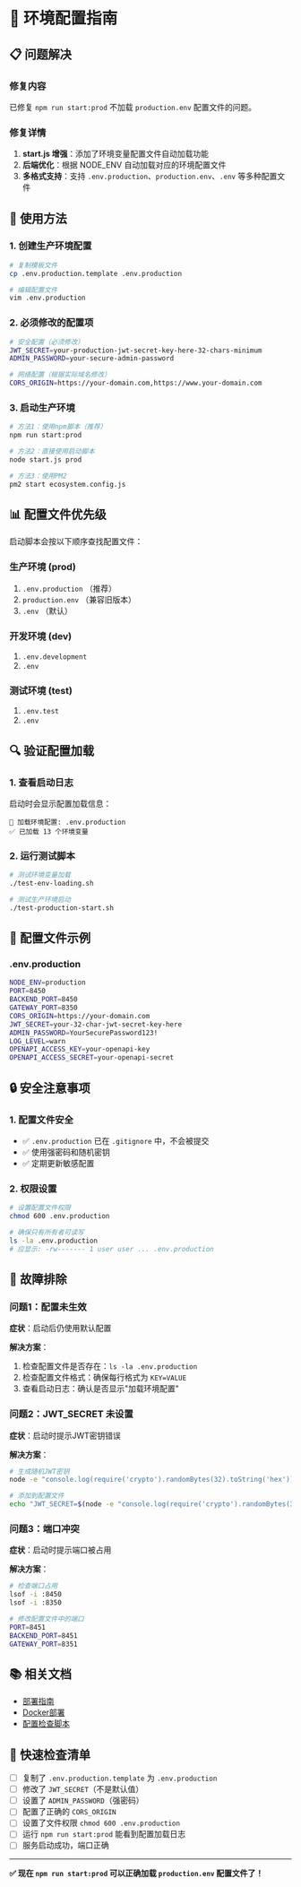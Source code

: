 # 🔧 环境配置指南

## 📋 问题解决

### 修复内容
已修复 `npm run start:prod` 不加载 `production.env` 配置文件的问题。

### 修复详情
1. **start.js 增强**：添加了环境变量配置文件自动加载功能
2. **后端优化**：根据 NODE_ENV 自动加载对应的环境配置文件
3. **多格式支持**：支持 `.env.production`、`production.env`、`.env` 等多种配置文件

## 🚀 使用方法

### 1. 创建生产环境配置
```bash
# 复制模板文件
cp .env.production.template .env.production

# 编辑配置文件
vim .env.production
```

### 2. 必须修改的配置项
```bash
# 安全配置（必须修改）
JWT_SECRET=your-production-jwt-secret-key-here-32-chars-minimum
ADMIN_PASSWORD=your-secure-admin-password

# 网络配置（根据实际域名修改）
CORS_ORIGIN=https://your-domain.com,https://www.your-domain.com
```

### 3. 启动生产环境
```bash
# 方法1：使用npm脚本（推荐）
npm run start:prod

# 方法2：直接使用启动脚本
node start.js prod

# 方法3：使用PM2
pm2 start ecosystem.config.js
```

## 📊 配置文件优先级

启动脚本会按以下顺序查找配置文件：

### 生产环境 (prod)
1. `.env.production` （推荐）
2. `production.env` （兼容旧版本）
3. `.env` （默认）

### 开发环境 (dev)
1. `.env.development`
2. `.env`

### 测试环境 (test)
1. `.env.test`
2. `.env`

## 🔍 验证配置加载

### 1. 查看启动日志
启动时会显示配置加载信息：
```
🔧 加载环境配置: .env.production
✅ 已加载 13 个环境变量
```

### 2. 运行测试脚本
```bash
# 测试环境变量加载
./test-env-loading.sh

# 测试生产环境启动
./test-production-start.sh
```

## 📝 配置文件示例

### .env.production
```bash
NODE_ENV=production
PORT=8450
BACKEND_PORT=8450
GATEWAY_PORT=8350
CORS_ORIGIN=https://your-domain.com
JWT_SECRET=your-32-char-jwt-secret-key-here
ADMIN_PASSWORD=YourSecurePassword123!
LOG_LEVEL=warn
OPENAPI_ACCESS_KEY=your-openapi-key
OPENAPI_ACCESS_SECRET=your-openapi-secret
```

## 🔒 安全注意事项

### 1. 配置文件安全
- ✅ `.env.production` 已在 `.gitignore` 中，不会被提交
- ✅ 使用强密码和随机密钥
- ✅ 定期更新敏感配置

### 2. 权限设置
```bash
# 设置配置文件权限
chmod 600 .env.production

# 确保只有所有者可读写
ls -la .env.production
# 应显示: -rw------- 1 user user ... .env.production
```

## 🐛 故障排除

### 问题1：配置未生效
**症状**：启动后仍使用默认配置

**解决方案**：
1. 检查配置文件是否存在：`ls -la .env.production`
2. 检查配置文件格式：确保每行格式为 `KEY=VALUE`
3. 查看启动日志：确认是否显示"加载环境配置"

### 问题2：JWT_SECRET 未设置
**症状**：启动时提示JWT密钥错误

**解决方案**：
```bash
# 生成随机JWT密钥
node -e "console.log(require('crypto').randomBytes(32).toString('hex'))"

# 添加到配置文件
echo "JWT_SECRET=$(node -e "console.log(require('crypto').randomBytes(32).toString('hex'))")" >> .env.production
```

### 问题3：端口冲突
**症状**：启动时提示端口被占用

**解决方案**：
```bash
# 检查端口占用
lsof -i :8450
lsof -i :8350

# 修改配置文件中的端口
PORT=8451
BACKEND_PORT=8451
GATEWAY_PORT=8351
```

## 📚 相关文档

- [部署指南](./DEPLOYMENT_GUIDE.md)
- [Docker部署](./DOCKER_FIX_GUIDE.md)
- [配置检查脚本](./check-deployment.sh)

## 🎯 快速检查清单

- [ ] 复制了 `.env.production.template` 为 `.env.production`
- [ ] 修改了 `JWT_SECRET`（不是默认值）
- [ ] 设置了 `ADMIN_PASSWORD`（强密码）
- [ ] 配置了正确的 `CORS_ORIGIN`
- [ ] 设置了文件权限 `chmod 600 .env.production`
- [ ] 运行 `npm run start:prod` 能看到配置加载日志
- [ ] 服务启动成功，端口正确

---

**✅ 现在 `npm run start:prod` 可以正确加载 `production.env` 配置文件了！**